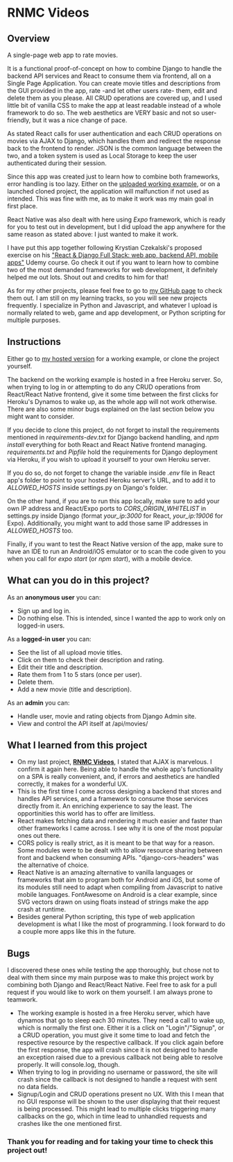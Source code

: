 RNMC Videos
========================================

Overview
----------------------------------------

A single-page web app to rate movies. 

It is a functional proof-of-concept on how to combine Django to handle the backend API services and React to consume them via frontend, all on a Single Page Application. You can create movie titles and descriptions from the GUI provided in the app, rate -and let other users rate- them, edit and delete them as you please. All CRUD operations are covered up, and I used little bit of vanilla CSS to make the app at least readable instead of a whole framework to do so. The web aesthetics are VERY basic and not so user-friendly, but it was a nice change of pace.

As stated React calls for user authentication and each CRUD operations on movies via AJAX to Django, which handles them and redirect the response back to the frontend to render. JSON is the common language between the two, and a token system is used as Local Storage to keep the user authenticated during their session.

Since this app was created just to learn how to combine both frameworks, error handling is too lazy. Either on the [uploaded working example](https://rnmcmovies.web.app/), or on a launched cloned project, the application will malfunction if not used as intended. This was fine with me, as to make it work was my main goal in first place.

React Native was also dealt with here using *Expo* framework, which is ready for you to test out in development, but I did upload the app anywhere for the same reason as stated above: I just wanted to make it work.

I have put this app together following Krystian Czekalski's proposed exercise on his ["React & Django Full Stack: web app, backend API, mobile apps"](https://www.udemy.com/course/react-django-full-stack/) Udemy course. Go check it out if you want to learn how to combine two of the most demanded frameworks for web development, it definitely helped me out lots. Shout out and credits to him for that!

As for my other projects, please feel free to go to [my GitHub page](https://github.com/RenzoMurinaCadierno) to check them out. I am still on my learning tracks, so you will see new projects frequently. I specialize in Python and Javascript, and whatever I upload is normally related to web, game and app development, or Python scripting for multiple purposes.


Instructions
------------------------------------------

Either go to [my hosted version](https://rnmcmovies.web.app/) for a working example, or clone the project yourself.

The backend on the working example is hosted in a free Heroku server. So, when trying to log in or attempting to do any CRUD operations from React/React Native frontend, give it some time between the first clicks for Heroku's Dynamos to wake up, as the whole app will not work otherwise. There are also some minor bugs explained on the last section below you might want to consider.

If you decide to clone this project, do not forget to install the requirements mentioned in *requirements-dev.txt* for Django backend handling, and *npm install* everything for both React and React Native frontend managing. *requirements.txt* and *Pipfile* hold the requirements for Django deployment via Heroku, if you wish to upload it yourself to your own Heroku server. 

If you do so, do not forget to change the variable inside *.env* file in React app's folder to point to your hosted Heroku server's URL, and to add it to *ALLOWED_HOSTS* inside settings.py on Django's folder.

On the other hand, if you are to run this app locally, make sure to add your own IP address and React/Expo ports to *CORS_ORIGIN_WHITELIST* in settings.py inside Django (format *your_ip:3000* for React, *your_ip:19006* for Expo). Additionally, you might want to add those same IP addresses in *ALLOWED_HOSTS* too.

Finally, if you want to test the React Native version of the app, make sure to have an IDE to run an Android/iOS emulator or to scan the code given to you when you call for *expo start* (or *npm start*), with a mobile device.


What can you do in this project?
------------------------------------------

As an **anonymous user** you can:

- Sign up and log in.
- Do nothing else. This is intended, since I wanted the app to work only on logged-in users.

As a **logged-in user** you can:

- See the list of all upload movie titles.
- Click on them to check their description and rating.
- Edit their title and description.
- Rate them from 1 to 5 stars (once per user).
- Delete them.
- Add a new movie (title and description).

As an **admin** you can:

- Handle user, movie and rating objects from Django Admin site.
- View and control the API itself at /api/movies/


What I learned from this project
------------------------------------------
- On my last project, [**RNMC Videos**](https://github.com/RenzoMurinaCadierno/DjangoProjectsGateway/blob/master/readme.md#rnmc-videos), I stated that AJAX is marvelous. I confirm it again here. Being able to handle the whole app's functionality on a SPA is really convenient, and, if errors and aesthetics are handled correctly, it makes for a wonderful UX.
- This is the first time I come across designing a backend that stores and handles API services, and a framework to consume those services directly from it. An enriching experience to say the least. The opportinities this world has to offer are limitless.
- React makes fetching data and rendering it much easier and faster than other frameworks I came across. I see why it is one of the most popular ones out there.
- CORS policy is really strict, as it is meant to be that way for a reason. Some modules were to be dealt with to allow resource sharing between front and backend when consuming APIs. "django-cors-headers" was the alternative of choice.
- React Native is an amazing alternative to vanilla languages or frameworks that aim to program both for Android and iOS, but some of its modules still need to adapt when compiling from Javascript to native mobile languages. FontAwesome on Android is a clear example, since SVG vectors drawn on using floats instead of strings make the app crash at runtime.
- Besides general Python scripting, this type of web application development is what I like the most of programming. I look forward to do a couple more apps like this in the future.


Bugs
------------------------------------------

I discovered these ones while testing the app thoroughly, but chose not to deal with them since my main purpose was to make this project work by combining both Django and React/React Native. Feel free to ask for a pull request if you would like to work on them yourself. I am always prone to teamwork.

- The working example is hosted in a free Heroku server, which have dynamos that go to sleep each 30 minutes. They need a call to wake up, which is normally the first one. Either it is a click on "Login"/"Signup", or a CRUD operation, you must give it some time to load and fetch the respective resource by the respective callback. If you click again before the first response, the app will crash since it is not designed to handle an exception raised due to a previous callback not being able to resolve properly. It will console.log, though.
- When trying to log in providing no username or password, the site will crash since the callback is not designed to handle a request with sent no data fields.
- Signup/Login and CRUD operations present no UX. With this I mean that no GUI response will be shown to the user displaying that their request is being processed. This might lead to multiple clicks triggering many callbacks on the go, which in time lead to unhandled requests and crashes like the one mentioned first.

### Thank you for reading and for taking your time to check this project out!